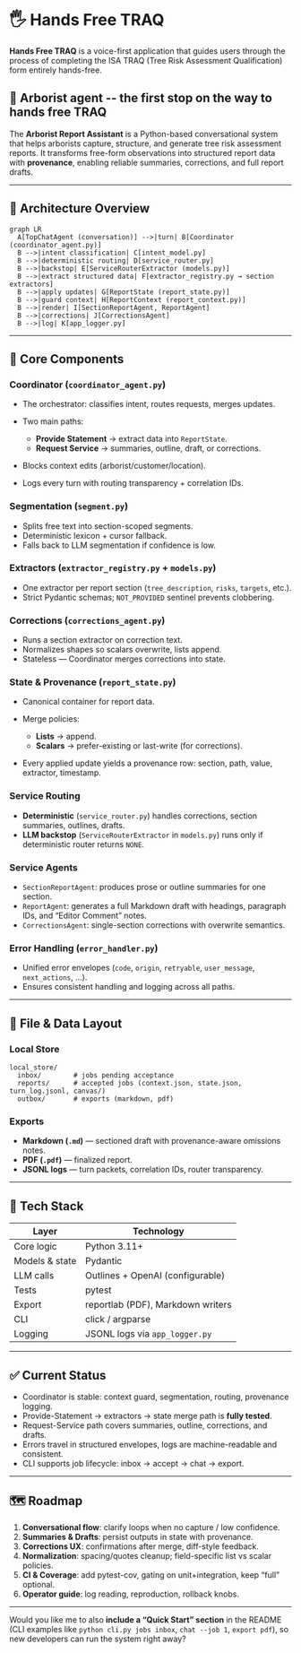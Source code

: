 # 🖐️ Hands Free TRAQ

**Hands Free TRAQ** is a voice-first application that guides users through the process of completing the ISA TRAQ (Tree Risk Assessment Qualification) form entirely hands-free. 

## 🌳 Arborist agent -- the first stop on the way to hands free TRAQ

The **Arborist Report Assistant** is a Python-based conversational system that helps arborists capture, structure, and generate tree risk assessment reports.
It transforms free-form observations into structured report data with **provenance**, enabling reliable summaries, corrections, and full report drafts.

---

## 📐 Architecture Overview

```mermaid
graph LR
  A[TopChatAgent (conversation)] -->|turn| B[Coordinator (coordinator_agent.py)]
  B -->|intent classification| C[intent_model.py]
  B -->|deterministic routing| D[service_router.py]
  B -->|backstop| E[ServiceRouterExtractor (models.py)]
  B -->|extract structured data| F[extractor_registry.py → section extractors]
  B -->|apply updates| G[ReportState (report_state.py)]
  B -->|guard context| H[ReportContext (report_context.py)]
  B -->|render| I[SectionReportAgent, ReportAgent]
  B -->|corrections| J[CorrectionsAgent]
  B -->|log| K[app_logger.py]
```

---

## 🧠 Core Components

### **Coordinator (`coordinator_agent.py`)**

* The orchestrator: classifies intent, routes requests, merges updates.
* Two main paths:

  * **Provide Statement** → extract data into `ReportState`.
  * **Request Service** → summaries, outline, draft, or corrections.
* Blocks context edits (arborist/customer/location).
* Logs every turn with routing transparency + correlation IDs.

### **Segmentation (`segment.py`)**

* Splits free text into section-scoped segments.
* Deterministic lexicon + cursor fallback.
* Falls back to LLM segmentation if confidence is low.

### **Extractors (`extractor_registry.py` + `models.py`)**

* One extractor per report section (`tree_description`, `risks`, `targets`, etc.).
* Strict Pydantic schemas; `NOT_PROVIDED` sentinel prevents clobbering.

### **Corrections (`corrections_agent.py`)**

* Runs a section extractor on correction text.
* Normalizes shapes so scalars overwrite, lists append.
* Stateless — Coordinator merges corrections into state.

### **State & Provenance (`report_state.py`)**

* Canonical container for report data.
* Merge policies:

  * **Lists** → append.
  * **Scalars** → prefer-existing or last-write (for corrections).
* Every applied update yields a provenance row: section, path, value, extractor, timestamp.

### **Service Routing**

* **Deterministic** (`service_router.py`) handles corrections, section summaries, outlines, drafts.
* **LLM backstop** (`ServiceRouterExtractor` in `models.py`) runs only if deterministic router returns `NONE`.

### **Service Agents**

* `SectionReportAgent`: produces prose or outline summaries for one section.
* `ReportAgent`: generates a full Markdown draft with headings, paragraph IDs, and “Editor Comment” notes.
* `CorrectionsAgent`: single-section corrections with overwrite semantics.

### **Error Handling (`error_handler.py`)**

* Unified error envelopes (`code`, `origin`, `retryable`, `user_message`, `next_actions`, …).
* Ensures consistent handling and logging across all paths.

---

## 📂 File & Data Layout

### **Local Store**

```
local_store/
  inbox/        # jobs pending acceptance
  reports/      # accepted jobs (context.json, state.json, turn_log.jsonl, canvas/)
  outbox/       # exports (markdown, pdf)
```

### **Exports**

* **Markdown (`.md`)** — sectioned draft with provenance-aware omissions notes.
* **PDF (`.pdf`)** — finalized report.
* **JSONL logs** — turn packets, correlation IDs, router transparency.

---

## 🧰 Tech Stack

| Layer          | Technology                        |
| -------------- | --------------------------------- |
| Core logic     | Python 3.11+                      |
| Models & state | Pydantic                          |
| LLM calls      | Outlines + OpenAI (configurable)  |
| Tests          | pytest                            |
| Export         | reportlab (PDF), Markdown writers |
| CLI            | click / argparse                  |
| Logging        | JSONL logs via `app_logger.py`    |

---

## ✅ Current Status

* Coordinator is stable: context guard, segmentation, routing, provenance logging.
* Provide-Statement → extractors → state merge path is **fully tested**.
* Request-Service path covers summaries, outline, corrections, and drafts.
* Errors travel in structured envelopes, logs are machine-readable and consistent.
* CLI supports job lifecycle: inbox → accept → chat → export.

---

## 🗺️ Roadmap

1. **Conversational flow**: clarify loops when no capture / low confidence.
2. **Summaries & Drafts**: persist outputs in state with provenance.
3. **Corrections UX**: confirmations after merge, diff-style feedback.
4. **Normalization**: spacing/quotes cleanup; field-specific list vs scalar policies.
5. **CI & Coverage**: add pytest-cov, gating on unit+integration, keep “full” optional.
6. **Operator guide**: log reading, reproduction, rollback knobs.

---

Would you like me to also **include a “Quick Start” section** in the README (CLI examples like `python cli.py jobs inbox`, `chat --job 1`, `export pdf`), so new developers can run the system right away?
